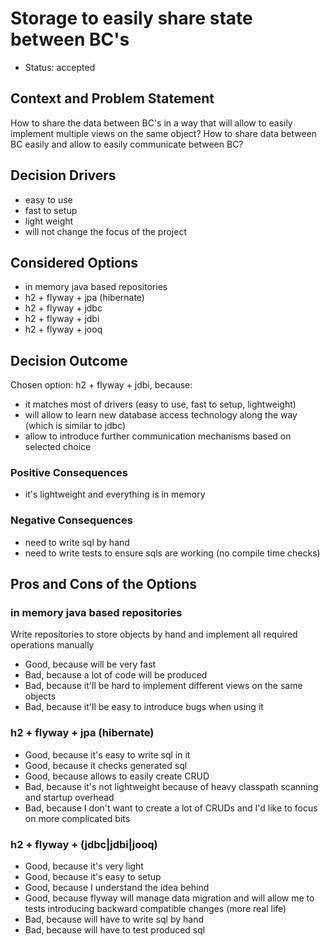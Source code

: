 # Storage to easily share state between BC's 

* Status: accepted

## Context and Problem Statement

How to share the data between BC's in a way that will allow to easily implement multiple views on the same object?
How to share data between BC easily and allow to easily communicate between BC?

## Decision Drivers

* easy to use
* fast to setup
* light weight
* will not change the focus of the project

## Considered Options

* in memory java based repositories
* h2 + flyway + jpa (hibernate)
* h2 + flyway + jdbc
* h2 + flyway + jdbi
* h2 + flyway + jooq

## Decision Outcome

Chosen option: h2 + flyway + jdbi, because:
* it matches most of drivers (easy to use, fast to setup, lightweight)
* will allow to learn new database access technology along the way (which is similar to jdbc)
* allow to introduce further communication mechanisms based on selected choice

### Positive Consequences

* it's lightweight and everything is in memory

### Negative Consequences

* need to write sql by hand
* need to write tests to ensure sqls are working (no compile time checks)

## Pros and Cons of the Options

### in memory java based repositories

Write repositories to store objects by hand and implement all required operations manually

* Good, because will be very fast
* Bad, because a lot of code will be produced
* Bad, because it'll be hard to implement different views on the same objects
* Bad, because it'll be easy to introduce bugs when using it

### h2 + flyway + jpa (hibernate)

* Good, because it's easy to write sql in it
* Good, because it checks generated sql
* Good, because allows to easily create CRUD
* Bad, because it's not lightweight because of heavy classpath scanning and startup overhead
* Bad, because I don't want to create a lot of CRUDs and I'd like to focus on more complicated bits

### h2 + flyway + (jdbc|jdbi|jooq)

* Good, because it's very light
* Good, because it's easy to setup
* Good, because I understand the idea behind
* Good, because flyway will manage data migration and will allow me to tests introducing backward compatible changes (more real life)
* Bad, because will have to write sql by hand
* Bad, because will have to test produced sql 
